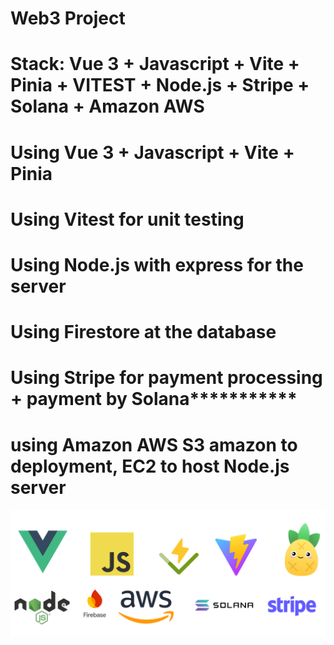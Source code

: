 # Web3 Project

# Stack: Vue 3 + Javascript + Vite + Pinia + VITEST + Node.js + Stripe + Solana + Amazon AWS

# Using Vue 3 + Javascript + Vite + Pinia

# Using Vitest for unit testing

# Using Node.js with express for the server

# Using Firestore at the database

# Using Stripe for payment processing + payment by Solana**\*\***\*\*\***\*\***

# using Amazon AWS S3 amazon to deployment, EC2 to host Node.js server

![Technologies](https://github.com/kosweb3/web3/blob/main/src/assets/img/technologies.png?raw=true)
